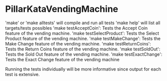 # PillarKataVendingMachine

'make' or 'make alltests' will compile and run all tests
'make help' will list all targets/tests possibles
'make testAcceptCoin': Tests the Accept Coin feature of the vending machine.
'make testSelectProduct': Tests the Select Product feature of the vending machine.
'make testMakeChange': Tests the Make Change feature of the vending machine.
'make testReturnCoins': Tests the Return Coins feature of the vending machine.
'make testSoldOut': Tests the Sold Out feature of the vending machine.
'make testExactChange': Tests the Exact Change feature of the vending machine

Running the tests individually will be more informative since output for each test is extensive.
